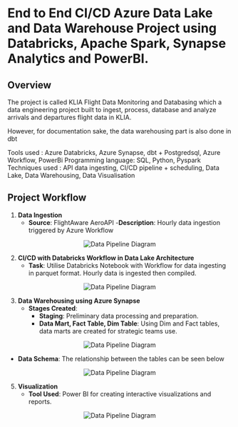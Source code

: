 # End to End CI/CD Azure Data Lake and Data Warehouse Project using Databricks, Apache Spark, Synapse Analytics and PowerBI.

## Overview

The project is called KLIA Flight Data Monitoring and Databasing which a data engineering project built to ingest, process, database and analyze arrivals and departures flight data in KLIA.

However, for documentation sake, the data warehousing part is also done in dbt

Tools used : Azure Databricks, Azure Synapse, dbt + Postgredsql, Azure Workflow, PowerBi
Programming language: SQL, Python, Pyspark
Techniques used : API data ingesting, CI/CD pipeline + scheduling, Data Lake, Data Warehousing, Data Visualisation

## Project Workflow

1. **Data Ingestion**
   - **Source**: FlightAware AeroAPI
       -**Description**: Hourly data ingestion triggered by Azure Workflow

<p align="center">
  <img src="https://github.com/user-attachments/assets/bb0d09b5-bbe0-4658-8820-7cae1b1f9c5e" alt="Data Pipeline Diagram"/>
</p>

2. **CI/CD with Databricks Workflow in Data Lake Architecture**
   - **Task**: Utilise Databricks Notebook with Workflow for data ingesting in parquet format. Hourly data is ingested then compiled.
    
<p align="center">
  <img src="https://github.com/user-attachments/assets/1c1f8d32-1357-4949-b992-8813c89b900c" alt="Data Pipeline Diagram"/>
</p>

3. **Data Warehousing using Azure Synapse**
   - **Stages Created**:
     - **Staging**: Preliminary data processing and preparation.
     - **Data Mart, Fact Table, Dim Table**: Using Dim and Fact tables, data marts are created for strategic teams use.

<p align="center">
  <img src="https://github.com/user-attachments/assets/cdcf762f-3046-4ce2-8e13-e12c00401122" alt="Data Pipeline Diagram"/>
</p>

- **Data Schema**: The relationship between the tables can be seen below

<p align="center">
  <img src="https://github.com/user-attachments/assets/53224159-eb90-4ef9-8c76-16aec593d281" alt="Data Pipeline Diagram"/>
</p>

5. **Visualization**
   - **Tool Used**: Power BI for creating interactive visualizations and reports.

<p align="center">
  <img src="https://github.com/user-attachments/assets/b92d1b7e-139d-4e7b-bdf0-7551d1b81c69" alt="Data Pipeline Diagram"/>
</p>


